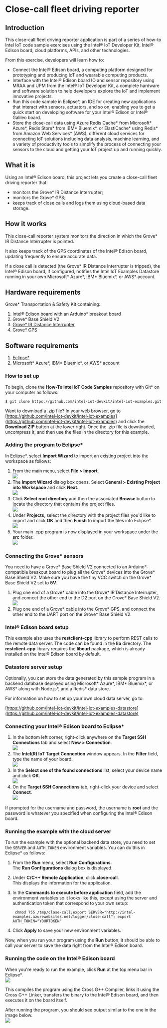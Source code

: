 ﻿# Close-call fleet driving reporter

## Introduction

This close-call fleet driving reporter application is part of a series of how-to Intel IoT code sample exercises using the Intel® IoT Developer Kit, Intel® Edison board, cloud platforms, APIs, and other technologies.

From this exercise, developers will learn how to:

- Connect the Intel® Edison board, a computing platform designed for prototyping and producing IoT and wearable computing products.
- Interface with the Intel® Edison board IO and sensor repository using MRAA and UPM from the Intel® IoT Developer Kit, a complete hardware and software solution to help developers explore the IoT and implement innovative projects.
- Run this code sample in Eclipse*, an IDE for creating new applications that interact with sensors, actuators, and so on, enabling you to get a quick start on developing software for your Intel® Edison or Intel® Galileo board.
- Store the close-call data using Azure Redis Cache* from Microsoft* Azure*, Redis Store\* from IBM\* Bluemix\*, or ElastiCache\* using Redis\* from Amazon Web Services\* (AWS), different cloud services for connecting IoT solutions including data analysis, machine learning, and a variety of productivity tools to simplify the process of connecting your sensors to the cloud and getting your IoT project up and running quickly.

## What it is

Using an Intel® Edison board, this project lets you create a close-call fleet driving reporter that:

- monitors the Grove* IR Distance Interrupter;
- monitors the Grove* GPS;
- keeps track of close calls and logs them using cloud-based data storage.

## How it works

This close-call reporter system monitors the direction in which the Grove* IR Distance Interrupter is pointed.

It also keeps track of the GPS coordinates of the Intel® Edison board, updating frequently to ensure accurate data.

If a close call is detected (the Grove* IR Distance Interrupter is tripped), the Intel® Edison board, if configured, notifies the Intel IoT Examples Datastore running in your own Microsoft* Azure*, IBM\* Bluemix\*, or AWS\* account.

## Hardware requirements

Grove* Transportation & Safety Kit containing:

1. Intel® Edison board with an Arduino* breakout board
2. Grove* Base Shield V2
3. [Grove* IR Distance Interrupter](http://iotdk.intel.com/docs/master/upm/node/classes/rfr359f.html)
4. [Grove* GPS](http://iotdk.intel.com/docs/master/upm/node/classes/ublox6.html)

## Software requirements

1. [Eclipse*](https://software.intel.com/en-us/eclipse-getting-started-guide)
2. Microsoft* Azure*, IBM\* Bluemix\*, or AWS\* account

### How to set up

To begin, clone the **How-To Intel IoT Code Samples** repository with Git* on your computer as follows:

    $ git clone https://github.com/intel-iot-devkit/intel-iot-examples.git

Want to download a .zip file? In your web browser, go to [https://github.com/intel-iot-devkit/intel-iot-examples](https://github.com/intel-iot-devkit/intel-iot-examples) and click the **Download ZIP** button at the lower right. Once the .zip file is downloaded, uncompress it, and then use the files in the directory for this example.

### Adding the program to Eclipse*

In Eclipse*, select **Import Wizard** to import an existing project into the workspace as follows:

1. From the main menu, select **File > Import**.<br>
![](./../../../images/cpp/cpp-eclipse-menu.png)
2. The **Import Wizard** dialog box opens. Select **General > Existing Project into Workspace** and click **Next**.<br>
![](./../../../images/cpp/cpp-eclipse-menu-select-epiw.png)
3. Click **Select root directory** and then the associated **Browse** button to locate the directory that contains the project files.<br>
![](./../../../images/cpp/cpp-eclipse-menu-select-rootdir.png)
4. Under **Projects**, select the directory with the project files you'd like to import and click **OK** and then **Finish** to import the files into Eclipse*.<br>
![](./../../../images/cpp/cpp-eclipse-menue-epiw-rootdir.png)
5. Your main .cpp program is now displayed in your workspace under the **src** folder.<br>
![](./../../../images/cpp/cpp-eclipse-menu-src-loc.png)

### Connecting the Grove* sensors

You need to have a Grove* Base Shield V2 connected to an Arduino\*-compatible breakout board to plug all the Grove* devices into the Grove* Base Shield V2. Make sure you have the tiny VCC switch on the Grove* Base Shield V2 set to **5V**.

1. Plug one end of a Grove* cable into the Grove* IR Distance Interrupter, and connect the other end to the D2 port on the Grove* Base Shield V2.<br>
![](./../../../images/js/close-call.jpg)
2. Plug one end of a Grove* cable into the Grove* GPS, and connect the other end to the UART port on the Grove* Base Shield V2.

### Intel® Edison board setup

This example also uses the **restclient-cpp** library to perform REST calls to the remote data server. The code can be found in the **lib** directory. The **restclient-cpp** library requires the **libcurl** package, which is already installed on the Intel® Edison board by default.

### Datastore server setup

Optionally, you can store the data generated by this sample program in a backend database deployed using Microsoft* Azure\*, IBM* Bluemix*, or AWS\* along with Node.js\*, and a Redis\* data store.

For information on how to set up your own cloud data server, go to:

[https://github.com/intel-iot-devkit/intel-iot-examples-datastore](https://github.com/intel-iot-devkit/intel-iot-examples-datastore)

### Connecting your Intel® Edison board to Eclipse*

1. In the bottom left corner, right-click anywhere on the **Target SSH Connections** tab and select **New > Connection**.<br>
![](./../../../images/cpp/cpp-connection-eclipse-ide-win.png)
2. The **Intel(R) IoT Target Connection** window appears. In the **Filter** field, type the name of your board.<br>
![](./../../../images/cpp/cpp-connection-eclipse-ide-win2.png)
3. In the **Select one of the found connections** list, select your device name and click **OK**.<br>
![](./../../../images/cpp/cpp-connection-eclipse-ide-win3.png)
4. On the **Target SSH Connections** tab, right-click your device and select **Connect**.<br>
![](./../../../images/cpp/cpp-connection-eclipse-ide-win4.png)

If prompted for the username and password, the username is **root** and the password is whatever you specified when configuring the Intel® Edison board.

### Running the example with the cloud server

To run the example with the optional backend data store, you need to set the `SERVER` and `AUTH_TOKEN` environment variables. You can do this in Eclipse* as follows:

1. From the **Run** menu, select **Run Configurations**.<br> The **Run Configurations** dialog box is displayed.
2. Under **C/C++ Remote Application**, click **close-call**.<br> This displays the information for the application.
3. In the **Commands to execute before application** field, add the environment variables so it looks like this, except using the server and authentication token that correspond to your own setup:<br>

        chmod 755 /tmp/close-call;export SERVER="http://intel-examples.azurewebsites.net/logger/close-call"; export AUTH_TOKEN="YOURTOKEN"

4. Click **Apply** to save your new environment variables.

Now, when you run your program using the **Run** button, it should be able to call your server to save the data right from the Intel® Edison board.

### Running the code on the Intel® Edison board

When you're ready to run the example, click **Run** at the top menu bar in Eclipse*.<br>
![](./../../../images/cpp/cpp-run-eclipse.png)

This compiles the program using the Cross G++ Compiler, links it using the Cross G++ Linker, transfers the binary to the Intel® Edison board, and then executes it on the board itself.

After running the program, you should see output similar to the one in the image below.<br>
![](./../../../images/cpp/cpp-run-eclipse-successful-build.png)
